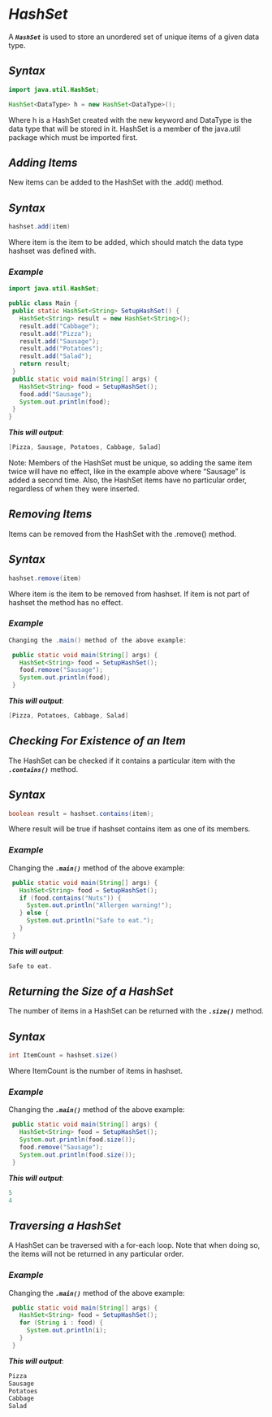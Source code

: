 # ***HashSet***

A ***`HashSet`*** is used to store an unordered set of unique items of a given data type.

## ***Syntax***
```java
import java.util.HashSet;

HashSet<DataType> h = new HashSet<DataType>();
```

Where h is a HashSet created with the new keyword and DataType is the data type that will be stored in it. HashSet is a member of the java.util package which must be imported first.

## ***Adding Items***
New items can be added to the HashSet with the .add() method.

## ***Syntax***
```java
hashset.add(item)
```
Where item is the item to be added, which should match the data type hashset was defined with.

### ***Example***
```java
import java.util.HashSet;

public class Main {
 public static HashSet<String> SetupHashSet() {
   HashSet<String> result = new HashSet<String>();
   result.add("Cabbage");
   result.add("Pizza");
   result.add("Sausage");
   result.add("Potatoes");
   result.add("Salad");
   return result;
 }
 public static void main(String[] args) {
   HashSet<String> food = SetupHashSet();
   food.add("Sausage");
   System.out.println(food);
 }
}
```

***This will output***:
```java
[Pizza, Sausage, Potatoes, Cabbage, Salad]
```

Note: Members of the HashSet must be unique, so adding the same item twice will have no effect, like in the example above where “Sausage” is added a second time. Also, the HashSet items have no particular order, regardless of when they were inserted.

## ***Removing Items***
Items can be removed from the HashSet with the .remove() method.

## ***Syntax***
```java
hashset.remove(item)
```

Where item is the item to be removed from hashset. If item is not part of hashset the method has no effect.

### ***Example***
```java
Changing the .main() method of the above example:

 public static void main(String[] args) {
   HashSet<String> food = SetupHashSet();
   food.remove("Sausage");
   System.out.println(food);
 }
```

***This will output***:
```java
[Pizza, Potatoes, Cabbage, Salad]
```

## ***Checking For Existence of an Item***
The HashSet can be checked if it contains a particular item with the ***`.contains()`*** method.

## ***Syntax***
```java
boolean result = hashset.contains(item);
```
Where result will be true if hashset contains item as one of its members.

### ***Example***
Changing the ***`.main()`*** method of the above example:
```java
 public static void main(String[] args) {
   HashSet<String> food = SetupHashSet();
   if (food.contains("Nuts")) {
     System.out.println("Allergen warning!");
   } else {
     System.out.println("Safe to eat.");
   }
 }
```
***This will output***:
```java
Safe to eat.
```

## ***Returning the Size of a HashSet***
The number of items in a HashSet can be returned with the ***`.size()`*** method.

## ***Syntax***
```java
int ItemCount = hashset.size()
```
Where ItemCount is the number of items in hashset.

### ***Example***

Changing the ***`.main()`*** method of the above example:
```java
 public static void main(String[] args) {
   HashSet<String> food = SetupHashSet();
   System.out.println(food.size());
   food.remove("Sausage");
   System.out.println(food.size());
 }
```
***This will output***:
```java
5
4
```

## ***Traversing a HashSet***
A HashSet can be traversed with a for-each loop. Note that when doing so, the items will not be returned in any particular order.

### ***Example***

Changing the ***`.main()`*** method of the above example:
```java
 public static void main(String[] args) {
   HashSet<String> food = SetupHashSet();
   for (String i : food) {
     System.out.println(i);
   }
 }
```
***This will output***:
```java
Pizza
Sausage
Potatoes
Cabbage
Salad
```
